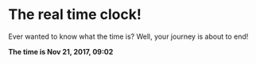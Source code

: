 # The real time clock!

Ever wanted to know what the time is? Well, your journey is about to end!

**The time is Nov 21, 2017, 09:02**